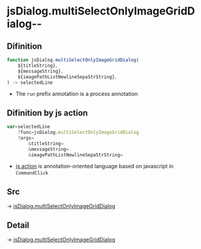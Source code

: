 # jsDialog.multiSelectOnlyImageGridDialog--

## Difinition

```js.js
function jsDialog.multiSelectOnlyImageGridDialog(
	${titleString},
	${messageString},
	${imagePathListNewlineSepaStrString},
) -> selectedLine
```

- The `run` prefix annotation is a process annotation


## Difinition by js action

```js.js
var=selectedLine
	?func=jsDialog.multiSelectOnlyImageGridDialog
	?args=
		&titleString=
		&messageString=
		&imagePathListNewlineSepaStrString=
```

- [js action](#) is annotation-oriented language based on javascript in `CommandClick`



## Src

-> [jsDialog.multiSelectOnlyImageGridDialog](https://github.com/puutaro/CommandClick/blob/master/app/src/main/java/com/puutaro/commandclick/fragment_lib/terminal_fragment/js_interface/dialog/JsDialog.kt#L264)

## Detail

-> [jsDialog.multiSelectOnlyImageGridDialog](https://github.com/puutaro/CommandClick/blob/master/md/developer/js_interface/details/dialog/JsDialog/multiSelectOnlyImageGridDialog.md)
